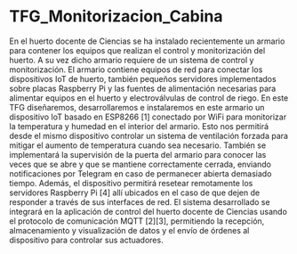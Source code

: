 # TFG_Monitorizacion_Cabina
En el huerto docente de Ciencias se ha instalado recientemente un armario para contener los equipos que realizan el control y monitorización del huerto. A su vez dicho armario requiere de un sistema de control y monitorización. El armario contiene equipos de red para conectar los dispositivos IoT de huerto, también pequeños servidores implementados sobre placas Raspberry Pi y las fuentes de alimentación necesarias para alimentar equipos en el huerto y electroválvulas de control de riego. En este TFG diseñaremos, desarrollaremos e instalaremos en este armario un dispositivo IoT basado en ESP8266 [1] conectado por WiFi para monitorizar la temperatura y humedad en el interior del armario. Esto nos permitirá desde el mismo dispositivo controlar un sistema de ventilación forzada para mitigar el aumento de temperatura cuando sea necesario. También se implementará la supervisión de la puerta del armario para conocer las veces que se abre y que se mantiene correctamente cerrada, enviando notificaciones por Telegram en caso de permanecer abierta demasiado tiempo. Además, el dispositivo permitirá resetear remotamente los servidores Raspberry Pi [4] allí ubicados en el caso de que dejen de responder a través de sus interfaces de red. El sistema desarrollado se integrará en la aplicación de control del huerto docente de Ciencias usando el protocolo de comunicación MQTT [2][3], permitiendo la recepción, almacenamiento y visualización de datos y el envío de órdenes al dispositivo para controlar sus actuadores.
